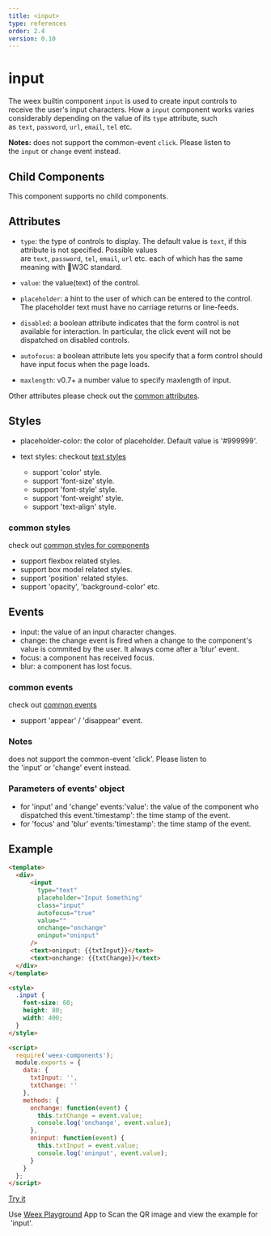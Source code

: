 ```yaml
---
title: <input>
type: references
order: 2.4
version: 0.10
---
```


# input

The weex builtin component `input` is used to create input controls to receive the user's input characters. How a `input` component works varies considerably depending on the value of its `type` attribute, such as `text`, `password`, `url`, `email`, `tel` etc.

**Notes:** does not support the common-event `click`. Please listen to the `input` or `change` event instead.

## Child Components

This component supports no child components.

## Attributes

* `type`: the type of controls to display. The default value is `text`, if this attribute is not specified. Possible values are `text`, `password`, `tel`, `email`, `url` etc. each of which has the same meaning with W3C standard.

* `value`: the value(text) of the control.

* `placeholder`: a hint to the user of which can be entered to the control. The placeholder text must have no carriage returns or line-feeds.

* `disabled`: a boolean attribute indicates that the form control is not available for interaction. In particular, the click event will not be dispatched on disabled controls.

* `autofocus`: a boolean attribute lets you specify that a form control should have input focus when the page loads.

* `maxlength`: <span class="api-version">v0.7+</span> a number value to specify maxlength of input.

Other attributes please check out the [common attributes](../common-attrs.html).

## Styles

* placeholder-color: the color of placeholder. Default value is '#999999'.

* text styles: checkout [text styles](../text-style.html)

  * support 'color' style.
  * support 'font-size' style.
  * support 'font-style' style.
  * support 'font-weight' style.
  * support 'text-align' style.

### common styles
check out [common styles for components](../common-style.html)

* support flexbox related styles.
* support box model related styles.
* support 'position' related styles.
* support 'opacity', 'background-color' etc.

## Events

* input: the value of an input character changes.
* change: the change event is fired when a change to the component's value is commited by the user. It always come after a 'blur' event.
* focus: a component has received focus.
* blur: a component has lost focus.

### common events
check out [common events](../common-event.html)

* support 'appear' / 'disappear' event. 

### Notes
does not support the common-event 'click'. Please listen to the 'input' or 'change' event instead.

### Parameters of events' object

* for 'input' and 'change' events:'value': the value of the component who dispatched this event.'timestamp': the time stamp of the event.
* for 'focus' and 'blur' events:'timestamp': the time stamp of the event.

## Example

```html
<template>
  <div>
      <input
        type="text"
        placeholder="Input Something"
        class="input"
        autofocus="true"
        value=""
        onchange="onchange"
        oninput="oninput"
      />
      <text>oninput: {{txtInput}}</text>
      <text>onchange: {{txtChange}}</text>
  </div>
</template>

<style>
  .input {
    font-size: 60;
    height: 80;
    width: 400;
  }
</style>

<script>
  require('weex-components');
  module.exports = {
    data: {
      txtInput: '',
      txtChange: ''
    },
    methods: {
      onchange: function(event) {
        this.txtChange = event.value;
        console.log('onchange', event.value);
      },
      oninput: function(event) {
        this.txtInput = event.value;
        console.log('oninput', event.value);
      }
    }
  };
</script>
```

[Try it](http://dotwe.org/e1b18eb89facb4e2a5467ee4bebd9be6)

Use [Weex Playground](https://alibaba.github.io/weex/download.html) App to Scan the QR image and view the example for  'input'. 
